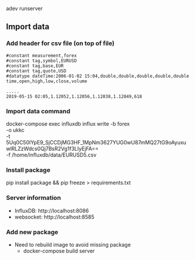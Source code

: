 adev runserver

## Import data
### Add header for csv file (on top of file)
  ```
  #constant measurement,forex
  #constant tag,symbol,EURUSD
  #constant tag,base,EUR
  #constant tag,quote,USD
  #datatype dateTime:2006-01-02 15:04,double,double,double,double,double
  time,open,high,low,close,volume

  .....
  2019-05-15 02:05,1.12052,1.12056,1.12038,1.12049,618
  ```
### Import data command
docker-compose exec influxdb influx write -b forex \
  -o ukkc \
  -t 5Uq0C50lYpE9_SjCCDjMG3HF_1MpNm3627YUG0wU87mMQ27tG9oAyuxuwlRLZzWdcs0Qj7BsR2Vg1f3LIyEjFA== \
  -f /home/influxdb/data/EURUSD5.csv

### Install package
pip install package && pip freeze > requirements.txt

### Server information
- InfluxDB: http://localhost:8086
- websocket: http://localhost:8585


### Add new package
- Need to rebuild image to avoid missing package
  - docker-compose build server
